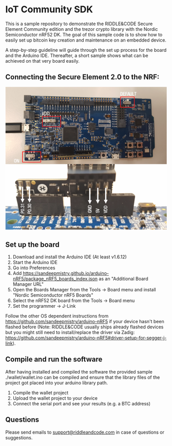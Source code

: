 # IoT Community SDK

This is a sample repository to demonstrate the RIDDLE&CODE Secure Element Community edition and the trezor crypto library with the Nordic Semiconductor nRF52 DK.
The goal of this sample code is to show how to easily set up bitcoin key creation and maintenance on an embedded device.

A step-by-step guideline will guide through the set up process for the board and the Arduino IDE. 
Thereafter, a short sample shows what can be achieved on that very board easily.

## Connecting the Secure Element 2.0 to the NRF:

![nrf](assets/nrf-dev-board.png)

## Set up the board


1. Download and install the Arduino IDE (At least v1.6.12)
2. Start the Arduino IDE
3. Go into Preferences
4. Add https://sandeepmistry.github.io/arduino-nRF5/package_nRF5_boards_index.json as an "Additional Board Manager URL"
5. Open the Boards Manager from the Tools -> Board menu and install "Nordic Semiconductor nRF5 Boards"
6. Select the nRF52 DK board from the Tools -> Board menu 
7. Set the programmer -> J-Link

Follow the other OS dependent instructions from https://github.com/sandeepmistry/arduino-nRF5 if your device hasn't been flashed before (Note: RIDDLE&CODE usually ships already flashed devices but you might still need to install/replace the driver via Zadig: https://github.com/sandeepmistry/arduino-nRF5#driver-setup-for-segger-j-link).

## Compile and run the software

After having installed and compiled the software the provided sample ./wallet/wallet.ino can be compiled and ensure that the library files of the project got placed into your arduino library path.

1. Compile the wallet project
2. Upload the wallet project to your device
3. Connect the serial port and see your results (e.g. a BTC address)

## Questions

Please send emails to support@riddleandcode.com in case of questions or suggestions.







